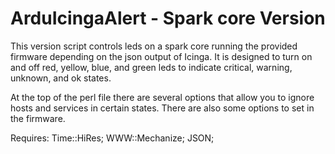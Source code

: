 ArduIcingaAlert - Spark core Version
====================================

This version script controls leds on a spark core running the provided firmware depending on the json output of Icinga. 
It is designed to turn on and off red, yellow, blue, and green leds to indicate critical, warning, unknown, and ok states. 

At the top of the perl file there are several options that allow you to ignore hosts and services in certain states. There are also some options to set in the firmware.

Requires:
 Time::HiRes;
 WWW::Mechanize;
 JSON;
